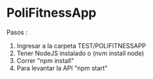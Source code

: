 # PoliFitnessApp

Pasos :

1. Ingresar a la carpeta TEST/POLIFITNESSAPP
2. Tener NodeJS instalado o (nvm install node)
3. Correr "npm install"
4. Para levantar la API "npm start"
